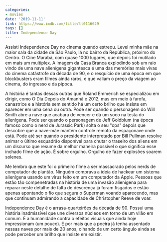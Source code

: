 ```yaml
---
categories:
- movies
date: '2019-11-11'
link: https://www.imdb.com/title/tt0116629
tags: []
title: Independence Day
---
```


Assisti Independence Day no cinema quando estreou. Levei minha mãe na maior sala da cidade de São Paulo, lá no bairro da República, próximo do Centro. O Cine Marabá, com quase 1000 lugares, que depois foi mutilado em mais um multiplex. A imagem da Casa Branca explodindo sob um raio vindo de uma nave alienígena gigantesca é uma das memórias mais vivas do cinema catástrofe da década de 90, e o resquício de uma época em que blockbusters eram filmes ainda raros, e que valiam o preço da viagem ao cinema, do ingresso e da pipoca.

A história é tantas dessas outras que Roland Emmerich se especializou em dirigir, como O Dia Depois do Amanhã e 2012, mas em meio à farofa, canastrice e a história sem sentido há um certo brilho que insiste em aparecer em uma cena ou outra. Pode ser quando o personagem do Will Smith abre a nave que acabara de vencer e dá um soco na testa do alienígena. Pode ser quando o personagem de Jeff Goldblum (na época famoso como o nerd de Jurassic Park) solta o seu "ops" depois que descobre que a nave-mãe mantém controle remoto da espaçonave onde está. Pode até ser quando o presidente interpretado por Bill Pullman resolve animar o último esquadrão disponível para chutar o traseiro dos aliens em um discurso que resume da melhor maneira possível o que significa esse inchado filme de ação. É sobre orgulho. Orgulho de fazer explosões soarem solenes.

Me lembro que este foi o primeiro filme a ser massacrado pelos nerds de computador de plantão. Ninguém comprava a ideia de hackear um sistema alienígena usando um vírus feito em um computador da Apple. Pessoas que estão tão compenetradas na história de uma invasão alienígena para reparar neste detalhe de falta de descrença já foram fisgados e estão apenas apontando o fio que segura o Superman voando aparecendo, mas que continuam admirando a capacidade de Christopher Reeve de voar.

Independence Day é o arrasa-quarteirões da década de 90. Possui uma história inadmissível que une diversos núcleos em torno de um vilão em comum. É a humanidade contra o efeitos visuais que ainda hoje impressionam (um pouco). E por mais que a poeira já tenha assentado nessas naves por mais de 20 anos, olhando de um certo ângulo ainda se pode perceber um brilho que insiste em existir.